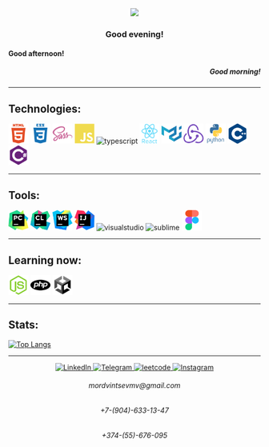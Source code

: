 <div id="header" align="center">
  <img src="https://c.tenor.com/otSNUx7bno0AAAAi/monke-monkeroll.gif" width="100"/>
  <h3>Good evening!</h3>
  <h4 align="left">Good afternoon!</h4>
  <h5 align="right">Good morning!</h5>
</div>

---

<h2>Technologies:</h2>

<div id="technologies">
   <img src="https://github.com/devicons/devicon/blob/master/icons/html5/html5-plain-wordmark.svg" width="40" height="40" alt="html">
   <img src="https://github.com/devicons/devicon/blob/master/icons/css3/css3-plain-wordmark.svg" width="40" height="40" alt="css">
   <img src="https://github.com/devicons/devicon/blob/master/icons/sass/sass-original.svg" width="40" height="40" alt="sass">
   <img src="https://github.com/devicons/devicon/blob/master/icons/javascript/javascript-plain.svg" width="40" height="40" alt="js">
     <img src="https://upload.wikimedia.org/wikipedia/commons/4/4c/Typescript_logo_2020.svg" width="40" height="40" alt="typescript">

   <img src="https://github.com/devicons/devicon/blob/master/icons/react/react-original-wordmark.svg" width="40" height="40" alt="react">
    <img src="https://github.com/devicons/devicon/blob/master/icons/materialui/materialui-original.svg" width="40" alt="mui"/>

   <img src="https://github.com/devicons/devicon/blob/master/icons/redux/redux-original.svg" width="40" height="40" alt="redux">

 <img src="https://github.com/devicons/devicon/blob/master/icons/python/python-original-wordmark.svg" width="40" height="40" alt="python">
 <img src="https://github.com/devicons/devicon/blob/master/icons/cplusplus/cplusplus-plain.svg" width="40" height="40" alt="cpluplus">
 <img src="https://github.com/devicons/devicon/blob/master/icons/csharp/csharp-plain.svg" width="40" height="40" alt="csharp">
</div>


---

<h2>Tools:</h2>

<div id="tools">
 <img src="https://github.com/JetBrains/logos/blob/master/web/pycharm/pycharm.svg" width="40" height="40" alt="pycharm">
 <img src="https://github.com/JetBrains/logos/blob/master/web/clion/clion.svg" width="40" height="40" alt="clion">
 <img src="https://github.com/JetBrains/logos/blob/master/web/webstorm/webstorm.svg" width="40" height="40" alt="webstorm">
 <img src="https://github.com/JetBrains/logos/blob/master/web/intellij-idea/intellij-idea.svg" width="40" height="40" alt="intellij">
 <img src="https://seeklogo.com/images/V/visual-studio-code-logo-449D71944F-seeklogo.com.png" width="40" height="40" alt="visualstudio">
 <img src="https://seeklogo.com/images/S/sublime-text-logo-C2736A0B50-seeklogo.com.png" width="40" height="40" alt="sublime">
 <img src="https://github.com/devicons/devicon/blob/master/icons/figma/figma-original.svg" width="40" height="40" alt="figma">

</div>

---

<h2>Learning now:</h2>

<div id="learning">
 <img src="https://github.com/devicons/devicon/blob/master/icons/nodejs/nodejs-original.svg" width="40" height="40" alt="nodejs">
 <img src="https://github.com/devicons/devicon/blob/master/icons/php/php-plain.svg" width="40" height="40" alt="php">
 <img src="https://github.com/devicons/devicon/blob/master/icons/unity/unity-original.svg" width="40" height="40" alt="unity">
</div>

---

<h2> Stats: </h2>


[![Top Langs](https://github-readme-stats.vercel.app/api/top-langs/?username=mordvintsevmv&theme=github_dark)](https://github.com/anuraghazra/github-readme-stats)

---

<div id="links" align="center">
 
  <a href="https://www.linkedin.com/in/mordvintsevmv/">
   <img src="https://img.shields.io/badge/LinkedIn-blue?style=for-the-badge" alt="LinkedIn"/>
  </a>
 
  <a href="https://t.me/mordvintsevmv">
    <img src="https://img.shields.io/badge/Telegram-9cf?style=for-the-badge" alt="Telegram"/>
  </a>
 
  <a href="https://leetcode.com/mordvintsevmv/">
   <img src="https://img.shields.io/badge/Leetcode-yellow?style=for-the-badge" alt="leetcode"/>
  </a>
  
  <a href="https://www.instagram.com/buben.ec/">
   <img src="https://img.shields.io/badge/Instagram-blueviolet?style=for-the-badge" alt="Instagram"/>
  </a>
</div>

<div id="email" align="center">
<h6>mordvintsevmv@gmail.com</h6>
</div>

<div id="phone" align="center">
<h6>+7-(904)-633-13-47</h6>
<h6>+374-(55)-676-095</h6>

</div>
              
